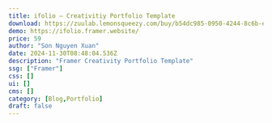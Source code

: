 ```yaml
---
title: ifolio — Creativitiy Portfolio Template
download: https://zuulab.lemonsqueezy.com/buy/b54dc985-0950-4244-8c6b-eea11f0cbeb3
demo: https://ifolio.framer.website/
price: 59
author: "Son Nguyen Xuan"
date: 2024-11-30T08:48:04.536Z
description: "Framer Creativity Portfolio Template"
ssg: ["Framer"]
css: []
ui: []
cms: []
category: [Blog,Portfolio]
draft: false
---
```

